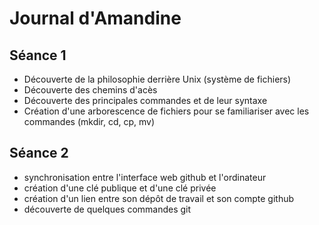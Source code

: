 # Journal d'Amandine
## Séance 1

- Découverte de la philosophie derrière Unix (système de fichiers)
- Découverte des chemins d'acès
- Découverte des principales commandes et de leur syntaxe
- Création d'une arborescence de fichiers pour se familiariser avec les commandes (mkdir, cd, cp, mv)


## Séance 2

- synchronisation entre l'interface web github et l'ordinateur
- création d'une clé publique et d'une clé privée
- création d'un lien entre son dépôt de travail et son compte github
- découverte de quelques commandes git
